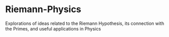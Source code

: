 # Riemann-Physics
Explorations of ideas related to the Riemann Hypothesis, its connection with the Primes, and useful applications in Physics
